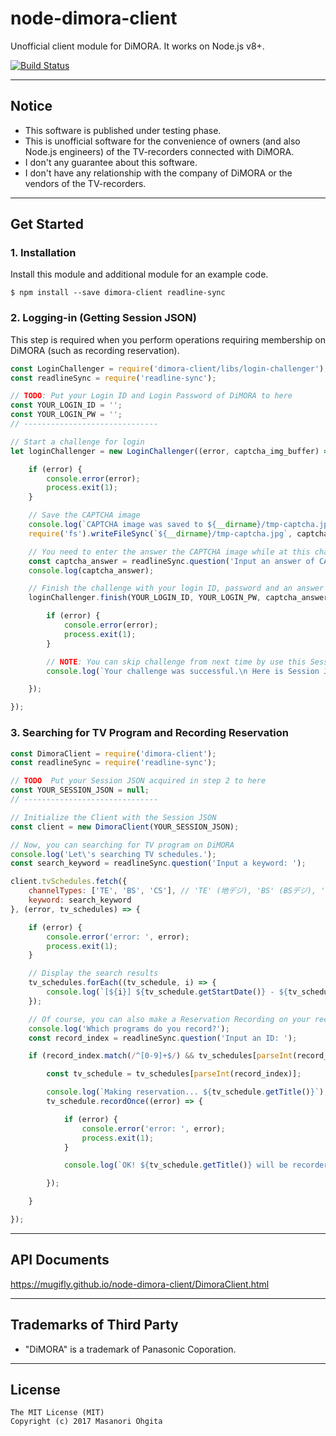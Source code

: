 # node-dimora-client

Unofficial client module for DiMORA.
It works on Node.js v8+.

<!--[![npm](https://img.shields.io/npm/v/dimora-client.svg?maxAge=2592000)](https://www.npmjs.com/package/dimora-client)-->
[![Build Status](https://travis-ci.org/mugifly/node-dimora-client.svg?branch=master)](https://travis-ci.org/mugifly/node-dimora-client)


----


## Notice

* This software is published under testing phase.
* This is unofficial software for the convenience of owners (and also Node.js engineers) of the TV-recorders connected with DiMORA.
* I don't any guarantee about this software.
* I don't have any relationship with the company of DiMORA or the vendors of the TV-recorders.


----


## Get Started

### 1. Installation

Install this module and additional module for an example code.

``$ npm install --save dimora-client readline-sync``

### 2. Logging-in (Getting Session JSON)

This step is required when you perform operations requiring membership on DiMORA (such as recording reservation).

```js
const LoginChallenger = require('dimora-client/libs/login-challenger');
const readlineSync = require('readline-sync');

// TODO: Put your Login ID and Login Password of DiMORA to here
const YOUR_LOGIN_ID = '';
const YOUR_LOGIN_PW = '';
// ------------------------------

// Start a challenge for login
let loginChallenger = new LoginChallenger((error, captcha_img_buffer) => {

	if (error) {
		console.error(error);
		process.exit(1);
	}

	// Save the CAPTCHA image
	console.log(`CAPTCHA image was saved to ${__dirname}/tmp-captcha.jpg`);
	require('fs').writeFileSync(`${__dirname}/tmp-captcha.jpg`, captcha_img_buffer);

	// You need to enter the answer the CAPTCHA image while at this challenge
	const captcha_answer = readlineSync.question('Input an answer of CAPTCHA: ');
	console.log(captcha_answer);

	// Finish the challenge with your login ID, password and an answer of CAPTCHA
	loginChallenger.finish(YOUR_LOGIN_ID, YOUR_LOGIN_PW, captcha_answer, (error, session_json) => {

		if (error) {
			console.error(error);
			process.exit(1);
		}

		// NOTE: You can skip challenge from next time by use this Session JSON
		console.log(`Your challenge was successful.\n Here is Session JSON: \n---------------\n${session_json}\n`);

	});

});
```

### 3. Searching for TV Program and Recording Reservation

```js
const DimoraClient = require('dimora-client');
const readlineSync = require('readline-sync');

// TODO  Put your Session JSON acquired in step 2 to here
const YOUR_SESSION_JSON = null;
// ------------------------------

// Initialize the Client with the Session JSON
const client = new DimoraClient(YOUR_SESSION_JSON);

// Now, you can searching for TV program on DiMORA
console.log('Let\'s searching TV schedules.');
const search_keyword = readlineSync.question('Input a keyword: ');

client.tvSchedules.fetch({
	channelTypes: ['TE', 'BS', 'CS'], // 'TE' (地デジ), 'BS' (BSデジ), 'CS' (CSデジ)
	keyword: search_keyword
}, (error, tv_schedules) => {

	if (error) {
		console.error('error: ', error);
		process.exit(1);
	}

	// Display the search results
	tv_schedules.forEach((tv_schedule, i) => {
		console.log(`[${i}] ${tv_schedule.getStartDate()} - ${tv_schedule.getTitle()} (${tv_schedule.getBroadcasterName()})`);
	});

	// Of course, you can also make a Reservation Recording on your recorder
	console.log('Which programs do you record?');
	const record_index = readlineSync.question('Input an ID: ');

	if (record_index.match(/^[0-9]+$/) && tv_schedules[parseInt(record_index)]) {

		const tv_schedule = tv_schedules[parseInt(record_index)];

		console.log(`Making reservation... ${tv_schedule.getTitle()}`);
		tv_schedule.recordOnce((error) => {

			if (error) {
				console.error('error: ', error);
				process.exit(1);
			}

			console.log(`OK! ${tv_schedule.getTitle()} will be recorderd`);

		});

	}

});
```


----


## API Documents

https://mugifly.github.io/node-dimora-client/DimoraClient.html


----

## Trademarks of Third Party

* "DiMORA" is a trademark of Panasonic Coporation.


----


## License

```
The MIT License (MIT)
Copyright (c) 2017 Masanori Ohgita
```
